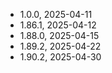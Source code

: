 - 1.0.0, 2025-04-11
- 1.86.1, 2025-04-12
- 1.88.0, 2025-04-15
- 1.89.2, 2025-04-22
- 1.90.2, 2025-04-30
